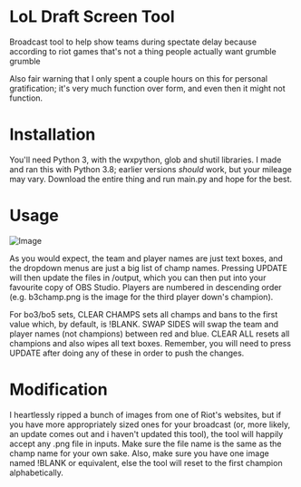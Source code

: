 # LoL Draft Screen Tool
 Broadcast tool to help show teams during spectate delay because according to riot games that's not a thing people actually want grumble grumble
 
 Also fair warning that I only spent a couple hours on this for personal gratification; it's very much function over form, and even then it might not function.
 
# Installation

You'll need Python 3, with the wxpython, glob and shutil libraries. I made and ran this with Python 3.8; earlier versions _should_ work, but your mileage may vary. Download the entire thing and run main.py and hope for the best.

# Usage

![Image](https://imgur.com/o2hPiGj.png)

As you would expect, the team and player names are just text boxes, and the dropdown menus are just a big list of champ names. Pressing UPDATE will then update the files in /output, which you can then put into your favourite copy of OBS Studio. Players are numbered in descending order (e.g. b3champ.png is the image for the third player down's champion).

For bo3/bo5 sets, CLEAR CHAMPS sets all champs and bans to the first value which, by default, is !BLANK. SWAP SIDES will swap the team and player names (not champions) between red and blue. CLEAR ALL resets all champions and also wipes all text boxes. Remember, you will need to press UPDATE after doing any of these in order to push the changes.

# Modification

I heartlessly ripped a bunch of images from one of Riot's websites, but if you have more appropriately sized ones for your broadcast (or, more likely, an update comes out and i haven't updated this tool), the tool will happily accept any .png file in inputs. Make sure the file name is the same as the champ name for your own sake. Also, make sure you have one image named !BLANK or equivalent, else the tool will reset to the first champion alphabetically.